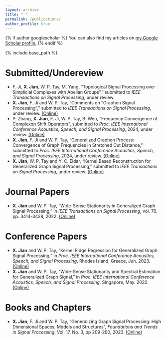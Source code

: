 ```yaml
---
layout: archive
title: " "
permalink: /publications/
author_profile: true
---
```


{% if author.googlescholar %}
  You can also find my articles on <u><a href="{{author.googlescholar}}">my Google Scholar profile</a>.</u>
{% endif %}

{% include base_path %}

Submitted/Undereview
======
* F. Ji, **X. Jian**, W. P. Tay, M. Yang, “Topological Signal Processing over Simplicial Complexes with Abelian Groups”,” submitted to _IEEE Transactions on Signal Processing_, under review.
* **X. Jian**, F. Ji and W. P. Tay, “Comments on “Graphon Signal Processing”,” submitted to _IEEE Transactions on Signal Processing_, under review. [(Online)](https://arxiv.org/abs/2310.14683)
* P. Zhang, **X. Jian**, F. Ji, W. P. Tay, B. Wen, “Frequency Convergence of Complexon Shift Operators”, submitted to _Proc. IEEE International Conference Acoustics, Speech, and Signal Processing_, 2024, under review. [(Online)](https://arxiv.org/abs/2309.07169)
* **X. Jian**, F. Ji and W. P. Tay, “Generalized Graphon Process: Convergence of Graph Frequencies in Stretched Cut Distance,” submitted to _Proc. IEEE International Conference Acoustics, Speech, and Signal Processing_, 2024, under review. [(Online)](https://arxiv.org/abs/2309.05260)
* **X. Jian**, W. P. Tay and Y. C. Eldar, “Kernel Based Reconstruction for Generalized Graph Signal Processing,” submitted to _IEEE Transactions on Signal Processing_, under review. [(Online)](https://arxiv.org/abs/2308.06949)

Journal Papers
======
* **X. Jian** and W. P. Tay, “Wide-Sense Stationarity in Generalized Graph Signal Processing,” in _IEEE Transactions on Signal Processing_, vol. 70, pp. 3414-3428, 2022. [(Online)](https://ieeexplore.ieee.org/abstract/document/9802780)

Conference Papers
======
* **X. Jian** and W. P. Tay, ”Kernel Ridge Regression for Generalized Graph Signal Processing,” in _Proc. IEEE International Conference Acoustics, Speech, and Signal Processing_, Rhodes Island, Greece, Jun. 2023. [(Online)](https://ieeexplore.ieee.org/abstract/document/10096767)
* **X. Jian** and W. P. Tay, ”Wide-Sense Stationarity and Spectral Estimation for Generalized Graph Signal,” in _Proc. IEEE International Conference Acoustics, Speech, and Signal Processing_, Singapore, May. 2022. [(Online)](https://ieeexplore.ieee.org/abstract/document/9747273)

Books and Chapters
======
* **X. Jian**, F. Ji and W. P. Tay, “Generalizing Graph Signal Processing: High Dimensional Spaces, Models and Structures”, _Foundations and Trends in Signal Processing_, Vol. 17, No. 3, pp 209-290, 2023. [(Online)](https://www.nowpublishers.com/article/Details/SIG-119)
